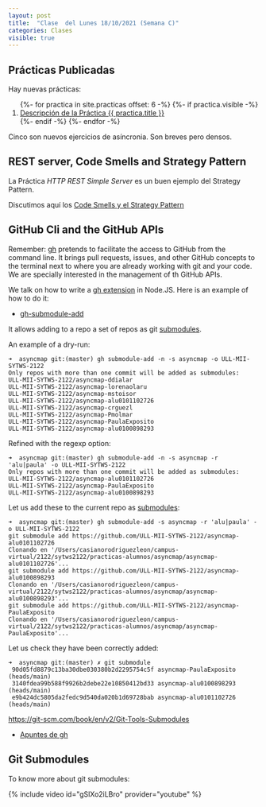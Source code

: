 ```yaml
---
layout: post
title:  "Clase  del Lunes 18/10/2021 (Semana C)"
categories: Clases
visible: true
---
```




## Prácticas Publicadas

Hay nuevas prácticas:

<ol>
{%- for practica in site.practicas offset: 6 -%}
  {%- if practica.visible -%}
<li> 
  <a href="{{ practica.url }}">Descripción de la Práctica {{ practica.title }}</a>
</li>
  {%- endif -%}
{%- endfor -%}
</ol>


Cinco son nuevos ejercicios de asíncronia. Son breves pero densos.

## REST server, Code Smells and Strategy Pattern

La Práctica *HTTP REST Simple Server* es un buen ejemplo del Strategy Pattern.

Discutimos aquí los [Code Smells y el Strategy Pattern]({{site.baseurl}}/tema1-introduccion/design)


## GitHub Cli and the GitHub APIs

Remember: [gh](https://cli.github.com/manual/) pretends to facilitate the access to GitHub from the command line. It brings pull requests, issues, and other GitHub concepts to the terminal next to where you are already working with git and your code. We are specially interested in the management of th GitHub APIs.

We  talk on how to write a [gh extension]({{site.baseurl}}/tema1-introduccion/gh#extension) in Node.JS.
Here is an example of how to do it:

* [gh-submodule-add](https://github.com/crguezl/gh-submodule-add)

It allows adding to a repo a set of repos as git [submodules](https://git-scm.com/book/en/v2/Git-Tools-Submodules).

An example of a dry-run:

```
➜  asyncmap git:(master) gh submodule-add -n -s asyncmap -o ULL-MII-SYTWS-2122
Only repos with more than one commit will be added as submodules:
ULL-MII-SYTWS-2122/asyncmap-ddialar
ULL-MII-SYTWS-2122/asyncmap-lorenaolaru
ULL-MII-SYTWS-2122/asyncmap-mstoisor
ULL-MII-SYTWS-2122/asyncmap-alu0101102726
ULL-MII-SYTWS-2122/asyncmap-crguezl
ULL-MII-SYTWS-2122/asyncmap-Pmolmar
ULL-MII-SYTWS-2122/asyncmap-PaulaExposito
ULL-MII-SYTWS-2122/asyncmap-alu0100898293
```

Refined with the regexp option:

```
➜  asyncmap git:(master) gh submodule-add -n -s asyncmap -r 'alu|paula' -o ULL-MII-SYTWS-2122
Only repos with more than one commit will be added as submodules:
ULL-MII-SYTWS-2122/asyncmap-alu0101102726
ULL-MII-SYTWS-2122/asyncmap-PaulaExposito
ULL-MII-SYTWS-2122/asyncmap-alu0100898293
```

Let us add these to the current repo as [submodules](https://git-scm.com/book/en/v2/Git-Tools-Submodules):

```
➜  asyncmap git:(master) gh submodule-add -s asyncmap -r 'alu|paula' -o ULL-MII-SYTWS-2122
git submodule add https://github.com/ULL-MII-SYTWS-2122/asyncmap-alu0101102726
Clonando en '/Users/casianorodriguezleon/campus-virtual/2122/sytws2122/practicas-alumnos/asyncmap/asyncmap-alu0101102726'...
git submodule add https://github.com/ULL-MII-SYTWS-2122/asyncmap-alu0100898293
Clonando en '/Users/casianorodriguezleon/campus-virtual/2122/sytws2122/practicas-alumnos/asyncmap/asyncmap-alu0100898293'...
git submodule add https://github.com/ULL-MII-SYTWS-2122/asyncmap-PaulaExposito
Clonando en '/Users/casianorodriguezleon/campus-virtual/2122/sytws2122/practicas-alumnos/asyncmap/asyncmap-PaulaExposito'...
```

Let us check they have been correctly added:

```
➜  asyncmap git:(master) ✗ git submodule
 90d05fd8879c13ba30dbe030380b2d2295754c5f asyncmap-PaulaExposito (heads/main)
 3140fdea99b588f9926b2debe22e10850412bd33 asyncmap-alu0100898293 (heads/main)
 e9b424dc5805da2fedc9d540da020b1d69728bab asyncmap-alu0101102726 (heads/main)
```

https://git-scm.com/book/en/v2/Git-Tools-Submodules

* [Apuntes de gh]({{site.baseurl}}/tema1-introduccion/gh)

## Git Submodules

To know more about git submodules:

{% include video id="gSlXo2iLBro" provider="youtube" %}
